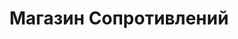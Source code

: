 ---
id: '21'
title: Магазин Сопротивлений
description: Залог 2000 рублей
price: '200'
order: 21
default_thumbnail_image: images/IMG_20210204_125206.jpg
default_original_image: images/IMG_20210204_125206_sm.jpg
category: content/category/06izmer.md
featured: true
layout: product
---